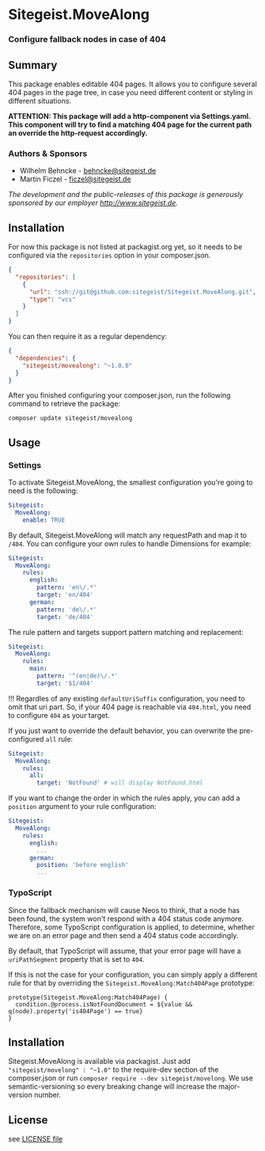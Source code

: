 # Sitegeist.MoveAlong
### Configure fallback nodes in case of 404

## Summary

This package enables editable 404 pages. It allows you to configure several 404 pages in the page tree, in case you need different content or styling in different situations. 

**ATTENTION: This package will add a http-component via Settings.yaml. This component will try to find a matching 404 page for the current path an override the http-request accordingly.** 

### Authors & Sponsors

* Wilhelm Behncke - behncke@sitegeist.de
* Martin Ficzel - ficzel@sitegeist.de

*The development and the public-releases of this package is generously sponsored by our employer http://www.sitegeist.de.*

## Installation

For now this package is not listed at packagist.org yet, so it needs to be configured via the `repositories` option in your composer.json.

```json
{
  "repositories": [
    {
      "url": "ssh://git@github.com:sitegeist/Sitegeist.MoveAlong.git",
      "type": "vcs"
    }
  ]
}
```

You can then require it as a regular dependency:

```json
{
  "dependencies": {
    "sitegeist/movealong": "~1.0.0"
  }
}
```

After you finished configuring your composer.json, run the following command to retrieve the package:

```shell
composer update sitegeist/movealong
```

## Usage

### Settings

To activate Sitegeist.MoveAlong, the smallest configuration you're going to need is the following:

```yaml
Sitegeist:
  MoveAlong:
    enable: TRUE
```

By default, Sitegeist.MoveAlong will match any requestPath and map it to `/404`. You can configure your own rules to handle Dimensions for example:

```yaml
Sitegeist:
  MoveAlong:
    rules:
      english:
        pattern: 'en\/.*'
        target: 'en/404'
      german:
        pattern: 'de\/.*'
        target: 'de/404'
```

The rule pattern and targets support pattern matching and replacement:

```yaml
Sitegeist:
  MoveAlong:
    rules:
      main:
        pattern: '^(en|de)\/.*'
        target: '$1/404'
```

!!! Regardles of any existing `defaultUriSuffix` configuration, you need to omit that uri part. So, if your 404 page is reachable via `404.html`, you need to configure `404` as your target.

If you just want to override the default behavior, you can overwrite the pre-configured `all` rule:

```yaml
Sitegeist:
  MoveAlong:
    rules:
      all:
        target: 'NotFound' # will display NotFound.html
```

If you want to change the order in which the rules apply, you can add a `position` argument to your rule configuration:

```yaml
Sitegeist:
  MoveAlong:
    rules:
      english:
        ...
      german:
        position: 'before english'
        ...
```

### TypoScript

Since the fallback mechanism will cause Neos to think, that a node has been found, the system won't respond with a 404 status code anymore. Therefore, some TypoScript configuration is applied, to determine, whether we are on an error page and then send a 404 status code accordingly.

By default, that TypoScript will assume, that your error page will have a `uriPathSegment` property that is set to `404`.

If this is not the case for your configuration, you can simply apply a different rule for that by overriding the `Sitegeist.MoveAlong:Match404Page` prototype:

```typoscript2
prototype(Sitegeist.MoveAlong:Match404Page) {
  condition.@process.isNotFoundDocument = ${value && q(node).property('is404Page') == true}
}
```

## Installation

Sitegeist.MoveAlong is available via packagist. Just add `"sitegeist/movelong" : "~1.0"` to the require-dev section of the composer.json or run `composer require --dev sitegeist/movelong`. We use semantic-versioning so every breaking change will increase the major-version number.

## License

see [LICENSE file](LICENSE)
